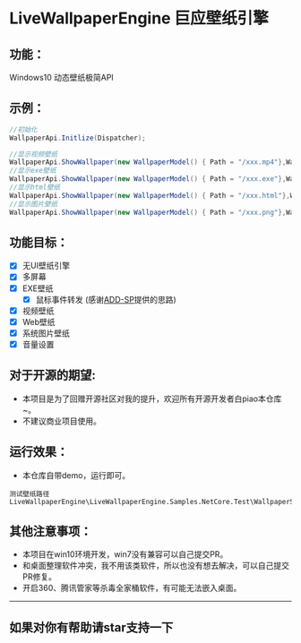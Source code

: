 # LiveWallpaperEngine 巨应壁纸引擎

## 功能：
Windows10 动态壁纸极简API

## 示例：
```csharp
//初始化
WallpaperApi.Initlize(Dispatcher);

//显示视频壁纸
WallpaperApi.ShowWallpaper(new WallpaperModel() { Path = "/xxx.mp4"},WallpaperManager.Screens[0])
//显示exe壁纸
WallpaperApi.ShowWallpaper(new WallpaperModel() { Path = "/xxx.exe"},WallpaperManager.Screens[0])
//显示html壁纸
WallpaperApi.ShowWallpaper(new WallpaperModel() { Path = "/xxx.html"},WallpaperManager.Screens[0])
//显示图片壁纸
WallpaperApi.ShowWallpaper(new WallpaperModel() { Path = "/xxx.png"},WallpaperManager.Screens[0])
```

## 功能目标：
- [x] 无UI壁纸引擎
- [x] 多屏幕
- [x] EXE壁纸 
	- [x] 鼠标事件转发 (感谢[ADD-SP](https://github.com/ADD-SP)提供的思路)  
- [x] 视频壁纸
- [x] Web壁纸
- [x] 系统图片壁纸
- [x] 音量设置

## 对于开源的期望:
- 本项目是为了回赠开源社区对我的提升，欢迎所有开源开发者白piao本仓库~。
- 不建议商业项目使用。

## 运行效果：
* 本仓库自带demo，运行即可。  
```
测试壁纸路径
LiveWallpaperEngine\LiveWallpaperEngine.Samples.NetCore.Test\WallpaperSamples
```

## 其他注意事项：
* 本项目在win10环境开发，win7没有兼容可以自己提交PR。
* 和桌面整理软件冲突，我不用该类软件，所以也没有想去解决，可以自己提交PR修复。
* 开启360、腾讯管家等杀毒全家桶软件，有可能无法嵌入桌面。
---

## 如果对你有帮助请star支持一下
